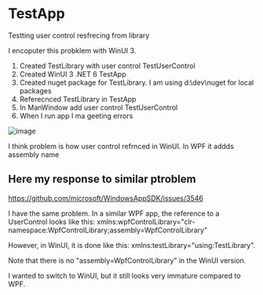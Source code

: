 # TestApp
Testting user control  resfrecing from library

I encoputer this probklem with WinUI 3.
1. Created TestLibrary with user control TestUserControl
2. Created WinUI 3 .NET 6 TestApp
3. Created nuget package for TestLibrary. I am using d:\dev\nuget for local packages
4. Referecnced  TestLibrary in TestApp
5. In ManWindow add user control TestUserControl
6. When I run app I ma geeting errors

![image](https://github.com/AlanKharebov/TestApp/assets/17842209/3b81400a-4a7a-4515-8134-e2907ca5399e)

I think problem is how user control refrnced in WinUI. In WPF it addds assembly name

## Here my response to similar ptroblem
https://github.com/microsoft/WindowsAppSDK/issues/3546

I have the same problem.
In a similar WPF app, the reference to a UserControl looks like this:
xmlns:wpfControlLibrary="clr-namespace:WpfControlLibrary;assembly=WpfControlLibrary"

However, in WinUI, it is done like this:
xmlns:testLibrary="using:TestLibrary".

Note that there is no "assembly=WpfControlLibrary" in the WinUI version.

I wanted to switch to WinUI, but it still looks very immature compared to WPF.


